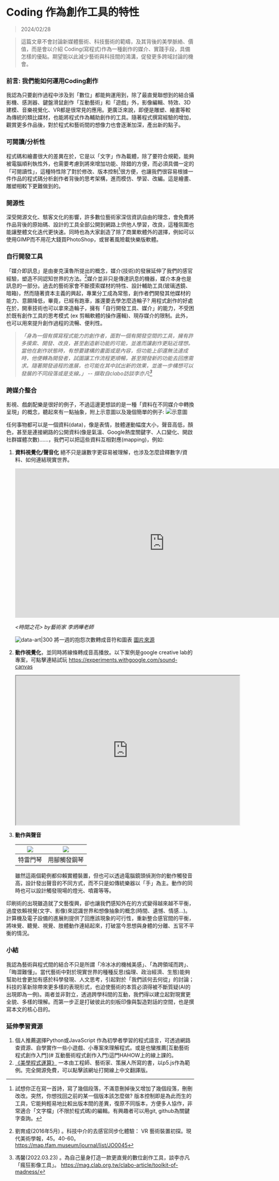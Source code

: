 # Coding 作為創作工具的特性
> 2024/02/28

> 這篇文章不會討論新媒體藝術、科技藝術的範疇，及其背後的美學脈絡、價值，而是會以介紹 Coding(寫程式)作為一種創作的媒介、實踐手段，具備怎樣的優點。期望能以此減少藝術與科技間的鴻溝，促發更多跨域討論的機會。


###  前言: 我們能如何運用Coding創作
我認為只要創作過程中涉及到「數位」都能夠運用到，除了最直覺聯想到的結合攝影機、感測器、鍵盤滑鼠創作「互動藝術」和「遊戲」外，影像編輯、特效、3D建模、音樂視覺化、VR都是很常見的應用。更廣泛來說，即便是雕塑、繪畫等較為傳統的類比媒材，也能將程式作為輔助創作的工具。隨著程式撰寫經驗的增加，觀賞更多作品後，對於程式和藝術間的想像力也會逐漸加深，產出新的點子。


### 可閱讀/分析性
程式碼和繪畫很大的差異在於，它是以「文字」作為載體，除了要符合規範，能夠被電腦順利執性外，也需要考慮到將來增加功能、除錯的方便，而必須具備一定的「可閱讀性」，這種特性除了對於修改、版本控制[^1]很方便，也讓我們很容易根據一件作品的程式碼分析創作者背後的思考架構，進而模仿、學習、改編。這是繪畫、雕塑相較下更難做到的。


### 開源性
深受開源文化、駭客文化的影響，許多數位藝術家深信資訊自由的理念，會免費將作品背後的原始碼、設計的工具全部公開到網路上供他人學習，改良，這種氛圍也能讓整體文化迭代更快速。同時也為大家創造了除了商業軟體外的選擇，例如可以使用GIMP而不用花大錢買PhotoShop，或冒著風險載快樂版軟體。


### 自行開發工具
「媒介即訊息」是由麥克漢魯所提出的概念，媒介(技術)的發展延伸了我們的感官經驗，塑造不同認知世界的方法。[^2]媒介並非只是傳達訊息的機器，媒介本身也是訊息的一部分。過去的藝術家會不斷摸索媒材的特性、設計輔助工具(玻璃透鏡、暗箱)，然而隨著資本主義的興起，專業分工成為常態，創作者們開發其他媒材的能力、意願降低，畢竟，已經有跑車，誰還要去學怎麼造輪子? 用程式創作的好處在於，開車技術也可以拿來造輪子，擁有「自行開發工具、媒介」的能力，不受困於既有創作工具的思考模式 (ex 剪輯軟體的操作邏輯)、現存媒介的限制。此外，也可以用來提升創作過程的流暢、便利性。


> *「身為一個有撰寫程式能力的創作者，面對一個有開發空間的工具，擁有許多摸索、開發、改良，甚至創造新功能的可能，並進而讓創作更貼近理想。當他在創作狀態時，有想要建構的畫面或是內容，但功能上卻還無法達成時，他便轉為開發者，試圖讓工作流程更順暢，甚至開發新的功能去回應需求。隨著開發過程的進展，也可能在其中試出新的效果，並進一步構想可以發展的不同段落或是支線。」  -- 擷取自clabo訪談李亦凡[^3]* 






### 跨媒介整合
影視、戲劇配樂是很好的例子，不過這邊更想談的是一種「資料在不同媒介中轉換呈現」的概念，聽起來有一點抽象，附上示意圖以及幾個簡單的例子:
![示意圖](/assets/diagram.png)




任何事物都可以是一個資料(data)，像是表情，肢體運動幅度大小，聲音高低，顏色，甚至是連接網路的公開資料(像是氣溫、Google熱度關鍵字、人口變化、開啟社群媒體次數)......，我們可以把這些資料互相對應(mapping)，例如:




1. **資料視覺化/聲音化**
    絕不只是讓數字更容易被理解，也涉及怎麼詮釋數字/資料、如何連結現實世界。
    <iframe width="800" height="400" src="https://www.youtube.com/embed/6aLjk0Zs5Vc?si=TsL_LedDDdoZCWfP&amp;start=40" title="YouTube video player" frameborder="0" allow="accelerometer; autoplay; clipboard-write; encrypted-media; gyroscope; picture-in-picture; web-share" allowfullscreen></iframe>    
    
    <br/>
    
    *<時間之花> by藝術家 李炳曄老師*


    ![data-art|300](/assets/dataArt.png)
    將一週的抱怨次數轉成音符和圖表 [圖片來源](http://www.dear-data.com/theproject)




2. **動作視覺化**，並同時將線條轉成音高播放。以下案例是google creative lab的專案，可點擊連結試玩
    https://experiments.withgoogle.com/sound-canvas
    <iframe width="600" height="400" src="https://lh3.googleusercontent.com/B7OBFFbwDCMaC4Z5CyiMGYen5SIRfHVKG2k1APhj9E5eLNViKATnJ2lLa8V1anw4-Aj4zlpUlsn9owflx6QTe1pELInZCQ" style="width=450px; height=300px"></iframe>
       


   
3. **動作與聲音**


    |![](/assets/特雷門琴.gif)|![](/assets/ground-piano.jpg)|
    |:-:|:-:|
    |特雷門琴|用腳觸發鋼琴|
    
    雖然這兩個範例都仰賴實體裝置，但也可以透過電腦鏡頭偵測你的動作觸發音高，設計發出聲音的不同方式，而不只是如傳統樂器以「手」為主。動作的同時也可以設計觸發現場的燈光、噴霧等等。




印刷術的出現雖造就了文藝復興，卻也讓我們感知外在的方式變得越來越不平衡，過度依賴視覺(文字、影像)來認識世界和想像抽象的概念(時間、遺憾、情感...)。計算機及電子設備的進展則提供了回應該現象的可行性，重新整合感官間的平衡，將味覺、聽覺、視覺、肢體動作連結起來，打破當今思想與身體的分離、五官不平衡的情況。








### 小結
我認為藝術與程式間的結合不只是所謂「冷冰冰的機械美感」、「為跨領域而跨」、「晦澀難懂」。當代藝術中對於現實世界的種種反思(倫理、政治經濟、生態)能夠幫助社會更加有感於科學發現、人文思考，引起對於「我們該何去何從」的討論；科技的革新除帶來更多樣的表現形式，也迫使藝術的本質必須得被不斷質疑(AI的出現即為一例)。兩者並非對立，透過跨學科間的互動，我們得以建立起對現實更全貌、多樣的理解。而第一步正是打破彼此的刻板印像與製造對話的空間，也是撰寫本文的核心目的。




### 延伸學習資源
1. 個人推薦選擇Python或JavaScript 作為初學者學習的程式語言，可透過網路查資源、自學實作一些小遊戲、小專案來理解程式。或是也蠻推薦[互動藝術程式創作入門](# 互動藝術程式創作入門)這門HAHOW上的線上課的。
2. [《美學程式運算》](https://openhumanitiespress.org/books/download/Soon-Cox_2020_Aesthetic-Programming.pdf)
	一本由工程師、藝術家、策展人所寫的書，以p5.js作為範例。完全開源免費，可以點擊該網址打開線上中文翻譯版。
	


[^1]:試想你正在寫一首詩，寫了幾個段落，不滿意刪掉後又增加了幾個段落，刪刪改改。突然，你想找回之前的某一個版本該怎麼做? 版本控制即是為此而生的工具，它能夠輕易地比較出版本間的差異，復原不同版本，方便多人協作，非常適合「文字檔」(不限於程式碼)的編輯。有興趣者可以用git, github為關鍵字查詢。
[^2]: 劉育成(2016年5月) 。科技中介的去感官同步化體驗： VR 藝術裝置初探。現代美術學報，45。40-60。
	 https://map.tfam.museum/journal/list/JO0045
     
[^3]: 馮馨(2022.03.23) 。為自己量身打造一款更直覺的數位創作工具，談李亦凡「瘋狂影像工具」。
	https://mag.clab.org.tw/clabo-article/toolkit-of-madness/
    




